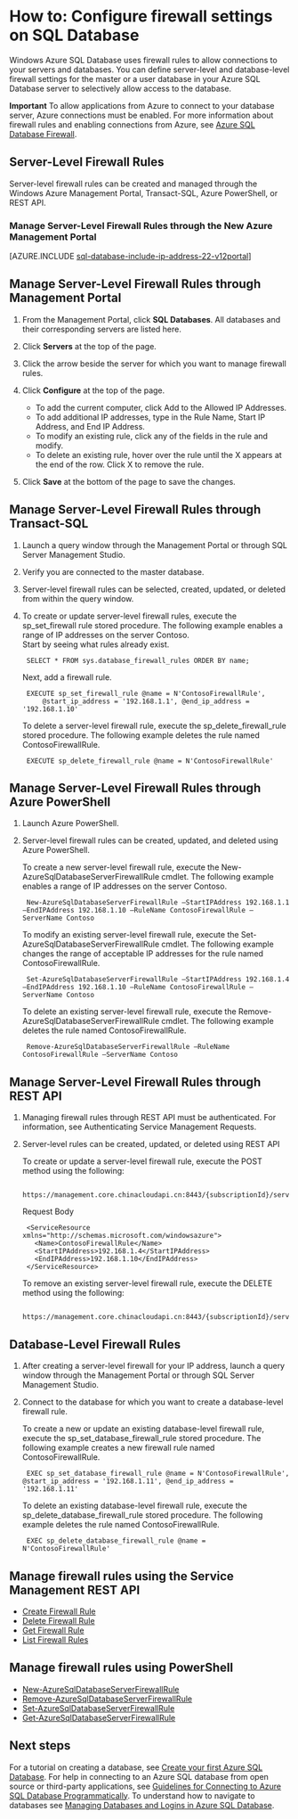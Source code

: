 <properties
	pageTitle="How to: Configure firewall settings | Windows Azure"
	description="Learn how to configure the firewall for IP addresses that access Azure SQL databases."
	services="sql-database"
	documentationCenter=""
	authors="BYHAM"
	manager="jeffreyg"
	editor=""/>


<tags
	ms.service="sql-database"
	ms.date="09/04/2015"
	wacn.date=""/>


# How to: Configure firewall settings on SQL Database


Windows Azure SQL Database uses firewall rules to allow connections to your servers and databases. You can define server-level and database-level firewall settings for the master or a user database in your Azure SQL Database server to selectively allow access to the database.

<!-- deleted by customization
> [AZURE.IMPORTANT] To allow applications from Azure to connect to your database server, Azure connections must be enabled. For more information about firewall rules and enabling connections from Azure, see [Azure SQL Database Firewall](/documentation/articles/sql-database-firewall-configure). You may have to open some additional TCP ports if you are making connections inside the Azure cloud boundary. For more information, see the **V12 of SQL Database: Outside vs inside** section of [Ports beyond 1433 for ADO.NET 4.5 and SQL Database V12](/documentation/articles/sql-database-develop-direct-route-ports-adonet-v12)


## Server-level firewall rules
-->
<!-- keep by customization: begin -->
**Important**  To allow applications from Azure to connect to your database server, Azure connections must be enabled. For more information about firewall rules and enabling connections from Azure, see [Azure SQL Database Firewall](/documentation/articles/sql-database-firewall-configure). 


## Server-Level Firewall Rules
<!-- keep by customization: end -->

Server-level firewall rules can be created and managed through the Windows Azure Management Portal, Transact-SQL, Azure PowerShell, or REST API.

<!-- deleted by customization
### Manage server-level firewall rules through the New Azure Management Portal
-->
<!-- keep by customization: begin -->
### Manage Server-Level Firewall Rules through the New Azure Management Portal
<!-- keep by customization: end -->


[AZURE.INCLUDE [sql-database-include-ip-address-22-v12portal](../includes/sql-database-include-ip-address-22-v12portal.md)]


<!-- deleted by customization
## Manage server-level firewall rules through Management Portal 
-->
<!-- keep by customization: begin -->
## Manage Server-Level Firewall Rules through Management Portal 
<!-- keep by customization: end -->

1. From the Management Portal, click **SQL Databases**. All databases and their corresponding servers are listed here.
2. Click **Servers** at the top of the page.
3. Click the arrow beside the server for which you want to manage firewall rules.
4. Click **Configure** at the top of the page.

	*  To add the current computer, click Add to the Allowed IP Addresses.
	*  To add additional IP addresses, type in the Rule Name, Start IP Address, and End IP Address.
	*  To modify an existing rule, click any of the fields in the rule and modify.
	*  To delete an existing rule, hover over the rule until the X appears at the end of the row. Click X to remove the rule.
5. Click **Save** at the bottom of the page to save the changes.

<!-- deleted by customization
## Manage server-level firewall rules through Transact-SQL
-->
<!-- keep by customization: begin -->
## Manage Server-Level Firewall Rules through Transact-SQL
<!-- keep by customization: end -->

1. Launch a query window through the Management Portal or through SQL Server Management Studio.
2. Verify you are connected to the master database.
3. Server-level firewall rules can be selected, created, updated, or deleted from within the query window.
4. To create or update server-level firewall rules, execute the sp_set_firewall rule stored procedure. The following example enables a range of IP addresses on the server Contoso.<br/>Start by seeing what rules already exist.

		SELECT * FROM sys.database_firewall_rules ORDER BY name;

	Next, add a firewall rule.

		EXECUTE sp_set_firewall_rule @name = N'ContosoFirewallRule',
			@start_ip_address = '192.168.1.1', @end_ip_address = '192.168.1.10'

	To delete a server-level firewall rule, execute the sp_delete_firewall_rule stored procedure. The following example deletes the rule named ContosoFirewallRule.
 
		EXECUTE sp_delete_firewall_rule @name = N'ContosoFirewallRule'
 
<!-- deleted by customization
## Manage server-level firewall rules through Azure PowerShell
-->
<!-- keep by customization: begin -->
## Manage Server-Level Firewall Rules through Azure PowerShell
<!-- keep by customization: end -->
1. Launch Azure PowerShell.
2. Server-level firewall rules can be created, updated, and deleted using Azure PowerShell. 

	To create a new server-level firewall rule, execute the New-AzureSqlDatabaseServerFirewallRule cmdlet. The following example enables a range of IP addresses on the server Contoso.
 
		New-AzureSqlDatabaseServerFirewallRule –StartIPAddress 192.168.1.1 –EndIPAddress 192.168.1.10 –RuleName ContosoFirewallRule –ServerName Contoso
 
	To modify an existing server-level firewall rule, execute the Set-AzureSqlDatabaseServerFirewallRule cmdlet. The following example changes the range of acceptable IP addresses for the rule named ContosoFirewallRule.
 
		Set-AzureSqlDatabaseServerFirewallRule –StartIPAddress 192.168.1.4 –EndIPAddress 192.168.1.10 –RuleName ContosoFirewallRule –ServerName Contoso

	To delete an existing server-level firewall rule, execute the Remove-AzureSqlDatabaseServerFirewallRule cmdlet. The following example deletes the rule named ContosoFirewallRule.

		Remove-AzureSqlDatabaseServerFirewallRule –RuleName ContosoFirewallRule –ServerName Contoso
 
<!-- deleted by customization
## Manage server-level firewall rules through REST API
-->
<!-- keep by customization: begin -->
## Manage Server-Level Firewall Rules through REST API
<!-- keep by customization: end -->
1. Managing firewall rules through REST API must be authenticated. For information, see Authenticating Service Management Requests.
2. Server-level rules can be created, updated, or deleted using REST API

	To create or update a server-level firewall rule, execute the POST method using the following:
 
		https://management.core.chinacloudapi.cn:8443/{subscriptionId}/services/sqlservers/servers/Contoso/firewallrules
	
	Request Body

		<ServiceResource xmlns="http://schemas.microsoft.com/windowsazure">
		  <Name>ContosoFirewallRule</Name>
		  <StartIPAddress>192.168.1.4</StartIPAddress>
		  <EndIPAddress>192.168.1.10</EndIPAddress>
		</ServiceResource>
 

	To remove an existing server-level firewall rule, execute the DELETE method using the following:
	 
		https://management.core.chinacloudapi.cn:8443/{subscriptionId}/services/sqlservers/servers/Contoso/firewallrules/ContosoFirewallRule
 
<!-- deleted by customization
## Database-level firewall rules
-->
<!-- keep by customization: begin -->
## Database-Level Firewall Rules
<!-- keep by customization: end -->

1. After creating a server-level firewall for your IP address, launch a query window through the Management Portal or through SQL Server Management Studio.
2. Connect to the database for which you want to create a database-level firewall rule.

	To create a new or update an existing database-level firewall rule, execute the sp_set_database_firewall_rule stored procedure. The following example creates a new firewall rule named ContosoFirewallRule.
 
		EXEC sp_set_database_firewall_rule @name = N'ContosoFirewallRule', @start_ip_address = '192.168.1.11', @end_ip_address = '192.168.1.11'
 
	To delete an existing database-level firewall rule, execute the sp_delete_database_firewall_rule stored procedure. The following example deletes the rule named ContosoFirewallRule.
 
		EXEC sp_delete_database_firewall_rule @name = N'ContosoFirewallRule'


## Manage firewall rules using the Service Management REST API

* [Create Firewall Rule](https://msdn.microsoft.com/zh-cn/library/azure/dn505712.aspx)
* [Delete Firewall Rule](https://msdn.microsoft.com/zh-cn/library/azure/dn505706.aspx)
* [Get Firewall Rule](https://msdn.microsoft.com/zh-cn/library/azure/dn505698.aspx)
* [List Firewall Rules](https://msdn.microsoft.com/zh-cn/library/azure/dn505715.aspx)

## Manage firewall rules using PowerShell

* [New-AzureSqlDatabaseServerFirewallRule](https://msdn.microsoft.com/zh-cn/library/azure/dn546724.aspx)
* [Remove-AzureSqlDatabaseServerFirewallRule](https://msdn.microsoft.com/zh-cn/library/azure/dn546727.aspx)
* [Set-AzureSqlDatabaseServerFirewallRule](https://msdn.microsoft.com/zh-cn/library/azure/dn546739.aspx)
* [Get-AzureSqlDatabaseServerFirewallRule](https://msdn.microsoft.com/zh-cn/library/azure/dn546731.aspx)
 
## Next steps

For a tutorial on creating a database, see [Create your first Azure SQL Database](/documentation/articles/sql-database-get-started).
For help in connecting to an Azure SQL database from open source or third-party applications, see [Guidelines for Connecting to Azure SQL Database Programmatically](https://msdn.microsoft.com/zh-cn/library/azure/ee336282.aspx).
To understand how to navigate to databases see [Managing Databases and Logins in Azure SQL Database](https://msdn.microsoft.com/zh-cn/library/azure/ee336235.aspx).

<!--Image references-->
[1]: ./media/sql-database-configure-firewall-settings/AzurePortalBrowseForFirewall.png
[2]: ./media/sql-database-configure-firewall-settings/AzurePortalFirewallSettings.png
<!--anchors-->

 